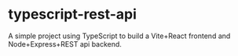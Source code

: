 # typescript-rest-api
A simple project using TypeScript to build a Vite+React frontend and Node+Express+REST api backend.
